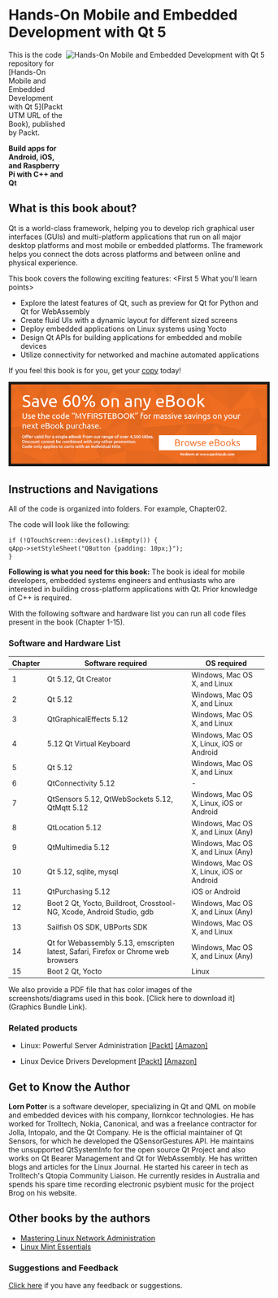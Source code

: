 # Hands-On Mobile and Embedded Development with Qt 5

<a href="Packt UTM URL of the Book"><img src="Cover Image URL of the Book" alt="Hands-On Mobile and Embedded Development with Qt 5" height="256px" align="right"></a>

This is the code repository for [Hands-On Mobile and Embedded Development with Qt 5](Packt UTM URL of the Book), published by Packt.

**Build apps for Android, iOS, and Raspberry Pi with C++ and Qt**

## What is this book about?
Qt is a world-class framework, helping you to develop rich graphical user interfaces (GUIs) and multi-platform applications that run on all major desktop platforms and most mobile or embedded platforms. The framework helps you connect the dots across platforms and between online and physical experience.

This book covers the following exciting features: <First 5 What you'll learn points>
* Explore the latest features of Qt, such as preview for Qt for Python and Qt for WebAssembly
* Create fluid UIs with a dynamic layout for different sized screens
* Deploy embedded applications on Linux systems using Yocto
* Design Qt APIs for building applications for embedded and mobile devices
* Utilize connectivity for networked and machine automated applications

If you feel this book is for you, get your [copy](https://www.amazon.com/dp/1789614813) today!

<a href="https://www.packtpub.com/?utm_source=github&utm_medium=banner&utm_campaign=GitHubBanner"><img src="https://raw.githubusercontent.com/PacktPublishing/GitHub/master/GitHub.png" 
alt="https://www.packtpub.com/" border="5" /></a>


## Instructions and Navigations
All of the code is organized into folders. For example, Chapter02.

The code will look like the following:
```
if (!QTouchScreen::devices().isEmpty()) {
qApp->setStyleSheet("QButton {padding: 10px;}");
}
```

**Following is what you need for this book:**
The book is ideal for mobile developers, embedded systems engineers and enthusiasts who are interested in building cross-platform applications with Qt. Prior knowledge of C++ is required.

With the following software and hardware list you can run all code files present in the book (Chapter 1-15).

### Software and Hardware List

| Chapter  | Software required                   | OS required                        |
| -------- | ------------------------------------| -----------------------------------|
| 1        | Qt 5.12, Qt Creator                 | Windows, Mac OS X, and Linux       |
| 2        | Qt 5.12                             | Windows, Mac OS X, and Linux       |
| 3        | QtGraphicalEffects 5.12             | Windows, Mac OS X, and Linux       |
| 4        | 5.12 Qt Virtual Keyboard            | Windows, Mac OS X, Linux, iOS or Android |
| 5        | Qt 5.12                             | Windows, Mac OS X, and Linux       |
| 6        | QtConnectivity 5.12                 | -                                  |
| 7        | QtSensors 5.12, QtWebSockets 5.12, QtMqtt 5.12 | Windows, Mac OS X, Linux, iOS or Android |
| 8        | QtLocation 5.12                     | Windows, Mac OS X, and Linux (Any) |
| 9        | QtMultimedia 5.12                   | Windows, Mac OS X, and Linux (Any) |
| 10        | Qt 5.12, sqlite, mysql             | Windows, Mac OS X, Linux, iOS or Android |
| 11        | QtPurchasing 5.12                  | iOS or Android |
| 12        | Boot 2 Qt, Yocto, Buildroot, Crosstool-NG, Xcode, Android Studio, gdb   | Windows, Mac OS X, and Linux (Any) |
| 13        | Sailfish OS SDK, UBPorts SDK       | Windows, Mac OS X, and Linux       |
| 14        | Qt for Webassembly 5.13, emscripten latest, Safari, Firefox or Chrome web browsers   | Windows, Mac OS X, and Linux (Any) |
| 15        | Boot 2 Qt, Yocto                   |  Linux  |


We also provide a PDF file that has color images of the screenshots/diagrams used in this book. [Click here to download it](Graphics Bundle Link).


### Related products <Other books you may enjoy>
* Linux: Powerful Server Administration [[Packt]](https://www.packtpub.com/networking-and-servers/linux-powerful-server-administration?utm_source=github&utm_medium=repository&utm_campaign=9781788293778) [[Amazon]](https://www.amazon.com/dp/1788293770)

* Linux Device Drivers Development [[Packt]](https://www.packtpub.com/networking-and-servers/linux-device-drivers-development?utm_source=github&utm_medium=repository&utm_campaign=9781785280009) [[Amazon]](https://www.amazon.com/dp/1788293770)

## Get to Know the Author
**Lorn Potter**
is a software developer, specializing in Qt and QML on mobile and embedded devices with his company, llornkcor technologies. He has worked for Trolltech, Nokia, Canonical, and was a freelance contractor for Jolla, Intopalo, and the Qt Company. He is the official maintainer of Qt Sensors, for which he developed the QSensorGestures API. He maintains the unsupported QtSystemInfo for the open source Qt Project and also works on Qt Bearer Management and Qt for WebAssembly. He has written blogs and articles for the Linux Journal. He started his career in tech as Trolltech's Qtopia Community Liaison. He currently resides in Australia and spends his spare time recording electronic psybient music for the project Brog on his website.




## Other books by the authors
* [Mastering Linux Network Administration](https://www.packtpub.com/networking-and-servers/mastering-linux-network-administration?utm_source=github&utm_medium=repository&utm_campaign=9781784399597)
* [Linux Mint Essentials](https://www.packtpub.com/networking-and-servers/linux-mint-essentials?utm_source=github&utm_medium=repository&utm_campaign=9781782168157)

### Suggestions and Feedback
[Click here](https://docs.google.com/forms/d/e/1FAIpQLSdy7dATC6QmEL81FIUuymZ0Wy9vH1jHkvpY57OiMeKGqib_Ow/viewform) if you have any feedback or suggestions.
